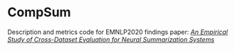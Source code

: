 # CompSum

Description and metrics code for EMNLP2020 findings paper: *[An Empirical Study of Cross-Dataset Evaluation for Neural Summarization Systems]()*
